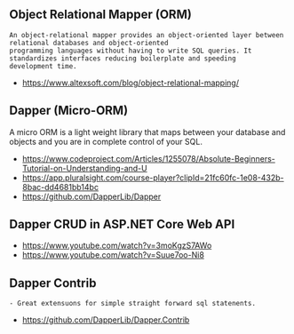 ## Object Relational Mapper (ORM)
    An object-relational mapper provides an object-oriented layer between relational databases and object-oriented
    programming languages without having to write SQL queries. It standardizes interfaces reducing boilerplate and speeding 
    development time.
  - https://www.altexsoft.com/blog/object-relational-mapping/

## Dapper (Micro-ORM)
  A micro ORM is a light weight library that maps between your database and objects and you are in complete control of your SQL.
  - https://www.codeproject.com/Articles/1255078/Absolute-Beginners-Tutorial-on-Understanding-and-U
  - https://app.pluralsight.com/course-player?clipId=21fc60fc-1e08-432b-8bac-dd4681bb14bc
  - https://github.com/DapperLib/Dapper

## Dapper CRUD in ASP.NET Core Web API
   - https://www.youtube.com/watch?v=3moKgzS7AWo
   - https://www.youtube.com/watch?v=Suue7oo-Ni8

## Dapper Contrib
    - Great extensuons for simple straight forward sql statenents.
  - https://github.com/DapperLib/Dapper.Contrib
